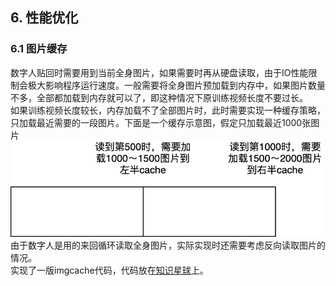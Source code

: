 ## 6. 性能优化

### 6.1 图片缓存
数字人贴回时需要用到当前全身图片，如果需要时再从硬盘读取，由于IO性能限制会极大影响程序运行速度。一般需要将全身图片预加载到内存中，如果图片数量不多，全部都加载到内存就可以了，即这种情况下原训练视频长度不要过长。  
如果训练视频长度较长，内存加载不了全部图片时，此时需要实现一种缓存策略，只加载最近需要的一段图片。下面是一个缓存示意图，假定只加载最近1000张图片
![](./assets/cache.png)
由于数字人是用的来回循环读取全身图片，实际实现时还需要考虑反向读取图片的情况。  
实现了一版imgcache代码，代码放在[知识星球](https://t.zsxq.com/7NMyO)上。